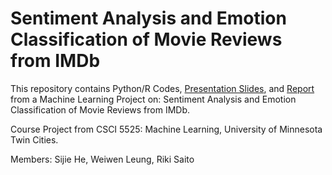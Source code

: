 # Sentiment Analysis and Emotion Classification of Movie Reviews from IMDb

This repository contains Python/R Codes, [Presentation Slides](https://github.com/rjsaito/MovieReviewSentimentAnalysis/blob/master/Sentiment%20Analysis.pdf), and [Report](https://github.com/rjsaito/MovieReviewSentimentAnalysis/blob/master/G1ProjectReport.pdf) from a Machine Learning Project on: Sentiment Analysis and Emotion Classification of Movie Reviews from IMDb. 

Course Project from CSCI 5525: Machine Learning, University of Minnesota Twin Cities.

Members: Sijie He, Weiwen Leung, Riki Saito


